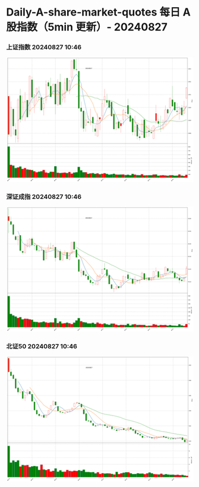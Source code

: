 
# Daily-A-share-market-quotes 每日 A 股指数（5min 更新）- 20240827

### 上证指数 20240827 10:46
![](./fig/2024/8/20240827-sh000001.png)

### 深证成指 20240827 10:46
![](./fig/2024/8/20240827-sz399001.png)

### 北证50 20240827 10:46
![](./fig/2024/8/20240827-bj899050.png)
